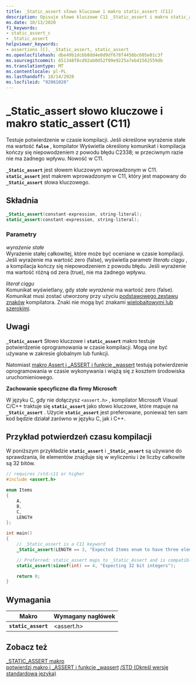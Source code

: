 ```yaml
---
title: _Static_assert słowo kluczowe i makro static_assert (C11)
description: Opisuje słowo kluczowe C11 _Static_assert i makro static_assert C11.
ms.date: 10/13/2020
f1_keywords:
- static_assert_c
- _Static_assert
helpviewer_keywords:
- assertions [C], _Static_assert, static_assert
ms.openlocfilehash: dbe49b1dcbb8dd4e0d9df678f4456bc605e01c3f
ms.sourcegitcommit: 651348f8cd92ab0d52f09e9225a7eb41562559db
ms.translationtype: MT
ms.contentlocale: pl-PL
ms.lasthandoff: 10/14/2020
ms.locfileid: "92061020"
---
```

# <a name="_static_assert-keyword-and-static_assert-macro-c11"></a>_Static_assert słowo kluczowe i makro static_assert (C11)

Testuje potwierdzenie w czasie kompilacji. Jeśli określone wyrażenie stałe ma wartość **`false`** , kompilator Wyświetla określony komunikat i kompilacja kończy się niepowodzeniem z powodu błędu C2338; w przeciwnym razie nie ma żadnego wpływu. Nowość w C11.

**`_Static_assert`** jest słowem kluczowym wprowadzonym w C11.
**`static_assert`** jest makrem wprowadzonym w C11, który jest mapowany do **`_Static_assert`** słowa kluczowego.

## <a name="syntax"></a>Składnia

```C
_Static_assert(constant-expression, string-literal);
static_assert(constant-expression, string-literal);
```

### <a name="parameters"></a>Parametry

*wyrażenie stałe*\
Wyrażenie stałej całkowitej, które może być oceniane w czasie kompilacji. Jeśli wyrażenie ma wartość zero (false), wyświetla parametr *literału ciągu* , a kompilacja kończy się niepowodzeniem z powodu błędu. Jeśli wyrażenie ma wartość różną od zera (true), nie ma żadnego wpływu.

*literał ciągu*\
Komunikat wyświetlany, gdy *stałe wyrażenie* ma wartość zero (false). Komunikat musi zostać utworzony przy użyciu [podstawowego zestawu znaków](../c-language/ascii-character-set.md) kompilatora. Znaki nie mogą być znakami [wielobajtowymi lub szerokimi](../c-language/multibyte-and-wide-characters.md).

## <a name="remarks"></a>Uwagi

**`_Static_assert`** Słowo kluczowe i **`static_assert`** makro testuje potwierdzenie oprogramowania w czasie kompilacji. Mogą one być używane w zakresie globalnym lub funkcji.

Natomiast [makro Assert i _ASSERT i funkcje _wassert](../c-runtime-library/reference/assert-macro-assert-wassert.md) testują potwierdzenie oprogramowania w czasie wykonywania i wiążą się z kosztem środowiska uruchomieniowego.

**Zachowanie specyficzne dla firmy Microsoft**

W języku C, gdy nie dołączysz `<assert.h>` , kompilator Microsoft Visual C/C++ traktuje się **`static_assert`** jako słowo kluczowe, które mapuje na **`_Static_assert`** . Użycie **`static_assert`** jest preferowane, ponieważ ten sam kod będzie działał zarówno w języku C, jak i C++.

## <a name="example-of-a-compile-time-assert"></a>Przykład potwierdzeń czasu kompilacji

W poniższym przykładzie **`static_assert`** i **`_Static_assert`** są używane do sprawdzania, ile elementów znajduje się w wyliczeniu i że liczby całkowite są 32 bitów.

```C
// requires /std:c11 or higher
#include <assert.h>

enum Items
{
    A,
    B,
    C,
    LENGTH
};

int main()
{
    // _Static_assert is a C11 keyword
    _Static_assert(LENGTH == 3, "Expected Items enum to have three elements");

    // Preferred: static_assert maps to _Static_Assert and is compatible with C++
    static_assert(sizeof(int) == 4, "Expecting 32 bit integers"); 

    return 0;
}
```

## <a name="requirements"></a>Wymagania

|Makro|Wymagany nagłówek|
|-------------|---------------------|
|**`static_assert`**|\<assert.h>|

## <a name="see-also"></a>Zobacz też

[_STATIC_ASSERT makro](../c-runtime-library/reference/static-assert-macro.md)\
[potwierdzj makro i _ASSERT i funkcje _wassert](../c-runtime-library/reference/assert-macro-assert-wassert.md) 
 [/STD (Określ wersję standardową języka)](../build/reference/std-specify-language-standard-version.md)